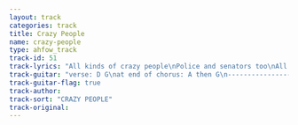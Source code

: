 ```yaml
---
layout: track
categories: track
title: Crazy People
name: crazy-people
type: ahfow_track
track-id: 51
track-lyrics: "All kinds of crazy people\nPolice and senators too\nAll the crazy people\nCouldn't hold a candle to you\n\nSay goodbye\nI can't satisfy\nAll your dreams\n\nAll my nasty habits\nAre walkin further away\nAll my nasty habits\nI'm feelin better each day\n\nSay goodbye\nI can't satisfy\nAll your hopes"
track-guitar: "verse: D G\nat end of chorus: A then G\n--------------------------------------------------\n--------------------------------------------------\n--------------------------------------------------\n--------------------4--2--1-----------------------\n--------0--2--3-----------------------------------\n--------------------------------------------------\n(provided by brad)"
track-guitar-flag: true
track-author: 
track-sort: "CRAZY PEOPLE"
track-original: 
---
```

